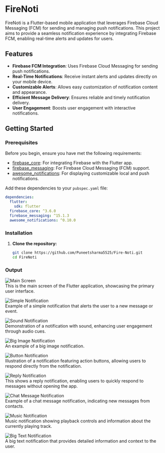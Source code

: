 # FireNoti

FireNoti is a Flutter-based mobile application that leverages Firebase Cloud Messaging (FCM) for sending and managing push notifications. This project aims to provide a seamless notification experience by integrating Firebase FCM, enabling real-time alerts and updates for users.

## Features

- **Firebase FCM Integration**: Uses Firebase Cloud Messaging for sending push notifications.
- **Real-Time Notifications**: Receive instant alerts and updates directly on your mobile device.
- **Customizable Alerts**: Allows easy customization of notification content and appearance.
- **Efficient Message Delivery**: Ensures reliable and timely notification delivery.
- **User Engagement**: Boosts user engagement with interactive notifications.

## Getting Started

### Prerequisites

Before you begin, ensure you have met the following requirements:
- [firebase_core](https://pub.dev/packages/firebase_core): For integrating Firebase with the Flutter app.
- [firebase_messaging](https://pub.dev/packages/firebase_messaging): For Firebase Cloud Messaging (FCM) support.
- [awesome_notifications](https://pub.dev/packages/awesome_notifications): For displaying customizable local and push notifications.

Add these dependencies to your `pubspec.yaml` file:

```yaml
dependencies:
  flutter:
    sdk: flutter
  firebase_core: ^3.6.0
  firebase_messaging: ^15.1.3
  awesome_notifications: ^0.10.0
```
### Installation

1. **Clone the repository:**
   ```bash
   git clone https://github.com/Puneetsharma5525/Fire-Noti.git
   cd FireNoti
### Output

![Main Screen](output/main_screen.png)  
This is the main screen of the Flutter application, showcasing the primary user interface.

![Simple Notification](output/simple_notification.png)  
Example of a simple notification that alerts the user to a new message or event.

![Sound Notification](output/sound_notiifcation.png)  
Demonstration of a notification with sound, enhancing user engagement through audio cues.

![Big Image Notification](output/big_image.png)  
An example of a big image notification.

![Button Notification](output/button_notification.png)  
Illustration of a notification featuring action buttons, allowing users to respond directly from the notification.

![Reply Notification](output/reply_notification.png)  
This shows a reply notification, enabling users to quickly respond to messages without opening the app.

![Chat Message Notification](output/chat_message.png)  
Example of a chat message notification, indicating new messages from contacts.

![Music Notification](output/music_notification.png)  
Music notification showing playback controls and information about the currently playing track.

![Big Text Notification](output/big_text.png)  
A big text notification that provides detailed information and context to the user.
